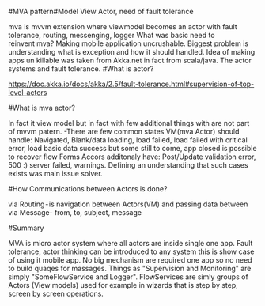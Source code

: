 #MVA pattern#Model View Actor, need of fault tolerance 

mva is mvvm extension where viewmodel becomes an actor with fault tolerance, routing, messenging, logger
What was basic need to reinvent mva?
Making mobile application uncrushable. Biggest problem is understanding what is exception and how it should handled. Idea of making apps un killable was taken from Akka.net in fact from scala/java. The actor systems and fault tolerance.
#What is actor?


https://doc.akka.io/docs/akka/2.5/fault-tolerance.html#supervision-of-top-level-actors

#What is mva actor?

In fact it view model but in fact with few additional things with are not part of mvvm patern. -There are few common states VM(mva Actor) should handle: Navigated, Blank/data loading, load failed, load failed with critical error, load basic data success but some still to come, app closed is possible to recover flow Forms Accors additonaly have: Post/Update validation error, 500 :) server failed, warnings.
Defining an understanding that such cases exists was main issue solver.

#How Communications between Actors is done?

via Routing - is navigation between Actors(VM) and passing data between
via Message- from, to, subject, message

#Summary

MVA is micro actor system where all actors are inside single one app. Fault tolerance, actor thinking can be introduced to any system this is show case of using it mobile app. No big mechanism are required one app so no need to build quaqes for massages. Things as "Supervision and Monitoring" are simply "SomeFlowService and Logger". FlowServices are simly groups of Actors (View models) used for example in wizards that is step by step, screen by screen operations.
